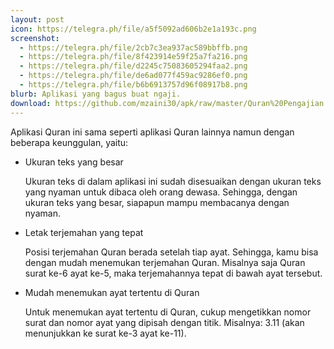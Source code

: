 ```yaml
---
layout: post
icon: https://telegra.ph/file/a5f5092ad606b2e1a193c.png
screenshot:
  - https://telegra.ph/file/2cb7c3ea937ac589bbffb.png
  - https://telegra.ph/file/8f423914e59f25a7fa216.png
  - https://telegra.ph/file/d2245c75083605294faa2.png
  - https://telegra.ph/file/de6ad077f459ac9286ef0.png
  - https://telegra.ph/file/b6b6913757d96f08917b8.png
blurb: Aplikasi yang bagus buat ngaji.
download: https://github.com/mzaini30/apk/raw/master/Quran%20Pengajian.signed.apk
---
```


Aplikasi Quran ini sama seperti aplikasi Quran lainnya namun dengan beberapa keunggulan, yaitu:

- Ukuran teks yang besar

    Ukuran teks di dalam aplikasi ini sudah disesuaikan dengan ukuran teks yang nyaman untuk dibaca oleh orang dewasa. Sehingga, dengan ukuran teks yang besar, siapapun mampu membacanya dengan nyaman.

- Letak terjemahan yang tepat

    Posisi terjemahan Quran berada setelah tiap ayat. Sehingga, kamu bisa dengan mudah menemukan terjemahan Quran. Misalnya saja Quran surat ke-6 ayat ke-5, maka terjemahannya tepat di bawah ayat tersebut.

- Mudah menemukan ayat tertentu di Quran

	Untuk menemukan ayat tertentu di Quran, cukup mengetikkan nomor surat dan nomor ayat yang dipisah dengan titik. Misalnya: 3.11 (akan menunjukkan ke surat ke-3 ayat ke-11).